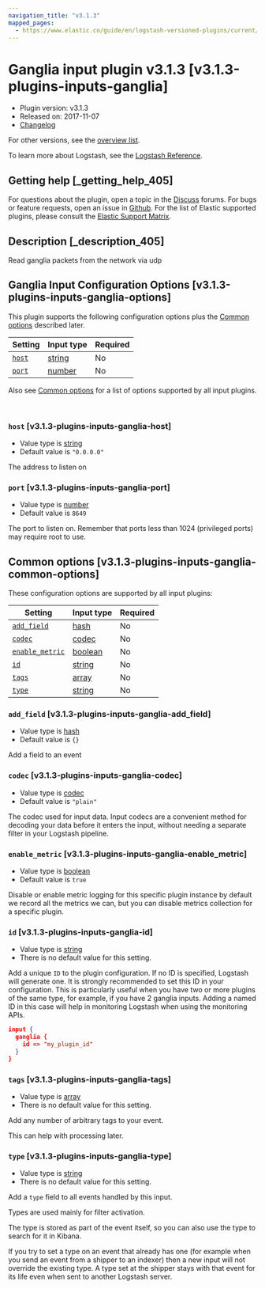 ```yaml
---
navigation_title: "v3.1.3"
mapped_pages:
  - https://www.elastic.co/guide/en/logstash-versioned-plugins/current/v3.1.3-plugins-inputs-ganglia.html
---
```


# Ganglia input plugin v3.1.3 [v3.1.3-plugins-inputs-ganglia]


* Plugin version: v3.1.3
* Released on: 2017-11-07
* [Changelog](https://github.com/logstash-plugins/logstash-input-ganglia/blob/v3.1.3/CHANGELOG.md)

For other versions, see the [overview list](input-ganglia-index.md).

To learn more about Logstash, see the [Logstash Reference](logstash://reference/index.md).

## Getting help [_getting_help_405]

For questions about the plugin, open a topic in the [Discuss](http://discuss.elastic.co) forums. For bugs or feature requests, open an issue in [Github](https://github.com/logstash-plugins/logstash-input-ganglia). For the list of Elastic supported plugins, please consult the [Elastic Support Matrix](https://www.elastic.co/support/matrix#matrix_logstash_plugins).


## Description [_description_405]

Read ganglia packets from the network via udp


## Ganglia Input Configuration Options [v3.1.3-plugins-inputs-ganglia-options]

This plugin supports the following configuration options plus the [Common options](v3-1-3-plugins-inputs-ganglia.md#v3.1.3-plugins-inputs-ganglia-common-options) described later.

| Setting | Input type | Required |
| --- | --- | --- |
| [`host`](v3-1-3-plugins-inputs-ganglia.md#v3.1.3-plugins-inputs-ganglia-host) | [string](logstash://reference/configuration-file-structure.md#string) | No |
| [`port`](v3-1-3-plugins-inputs-ganglia.md#v3.1.3-plugins-inputs-ganglia-port) | [number](logstash://reference/configuration-file-structure.md#number) | No |

Also see [Common options](v3-1-3-plugins-inputs-ganglia.md#v3.1.3-plugins-inputs-ganglia-common-options) for a list of options supported by all input plugins.

 

### `host` [v3.1.3-plugins-inputs-ganglia-host]

* Value type is [string](logstash://reference/configuration-file-structure.md#string)
* Default value is `"0.0.0.0"`

The address to listen on


### `port` [v3.1.3-plugins-inputs-ganglia-port]

* Value type is [number](logstash://reference/configuration-file-structure.md#number)
* Default value is `8649`

The port to listen on. Remember that ports less than 1024 (privileged ports) may require root to use.



## Common options [v3.1.3-plugins-inputs-ganglia-common-options]

These configuration options are supported by all input plugins:

| Setting | Input type | Required |
| --- | --- | --- |
| [`add_field`](v3-1-3-plugins-inputs-ganglia.md#v3.1.3-plugins-inputs-ganglia-add_field) | [hash](logstash://reference/configuration-file-structure.md#hash) | No |
| [`codec`](v3-1-3-plugins-inputs-ganglia.md#v3.1.3-plugins-inputs-ganglia-codec) | [codec](logstash://reference/configuration-file-structure.md#codec) | No |
| [`enable_metric`](v3-1-3-plugins-inputs-ganglia.md#v3.1.3-plugins-inputs-ganglia-enable_metric) | [boolean](logstash://reference/configuration-file-structure.md#boolean) | No |
| [`id`](v3-1-3-plugins-inputs-ganglia.md#v3.1.3-plugins-inputs-ganglia-id) | [string](logstash://reference/configuration-file-structure.md#string) | No |
| [`tags`](v3-1-3-plugins-inputs-ganglia.md#v3.1.3-plugins-inputs-ganglia-tags) | [array](logstash://reference/configuration-file-structure.md#array) | No |
| [`type`](v3-1-3-plugins-inputs-ganglia.md#v3.1.3-plugins-inputs-ganglia-type) | [string](logstash://reference/configuration-file-structure.md#string) | No |

### `add_field` [v3.1.3-plugins-inputs-ganglia-add_field]

* Value type is [hash](logstash://reference/configuration-file-structure.md#hash)
* Default value is `{}`

Add a field to an event


### `codec` [v3.1.3-plugins-inputs-ganglia-codec]

* Value type is [codec](logstash://reference/configuration-file-structure.md#codec)
* Default value is `"plain"`

The codec used for input data. Input codecs are a convenient method for decoding your data before it enters the input, without needing a separate filter in your Logstash pipeline.


### `enable_metric` [v3.1.3-plugins-inputs-ganglia-enable_metric]

* Value type is [boolean](logstash://reference/configuration-file-structure.md#boolean)
* Default value is `true`

Disable or enable metric logging for this specific plugin instance by default we record all the metrics we can, but you can disable metrics collection for a specific plugin.


### `id` [v3.1.3-plugins-inputs-ganglia-id]

* Value type is [string](logstash://reference/configuration-file-structure.md#string)
* There is no default value for this setting.

Add a unique `ID` to the plugin configuration. If no ID is specified, Logstash will generate one. It is strongly recommended to set this ID in your configuration. This is particularly useful when you have two or more plugins of the same type, for example, if you have 2 ganglia inputs. Adding a named ID in this case will help in monitoring Logstash when using the monitoring APIs.

```json
input {
  ganglia {
    id => "my_plugin_id"
  }
}
```


### `tags` [v3.1.3-plugins-inputs-ganglia-tags]

* Value type is [array](logstash://reference/configuration-file-structure.md#array)
* There is no default value for this setting.

Add any number of arbitrary tags to your event.

This can help with processing later.


### `type` [v3.1.3-plugins-inputs-ganglia-type]

* Value type is [string](logstash://reference/configuration-file-structure.md#string)
* There is no default value for this setting.

Add a `type` field to all events handled by this input.

Types are used mainly for filter activation.

The type is stored as part of the event itself, so you can also use the type to search for it in Kibana.

If you try to set a type on an event that already has one (for example when you send an event from a shipper to an indexer) then a new input will not override the existing type. A type set at the shipper stays with that event for its life even when sent to another Logstash server.



